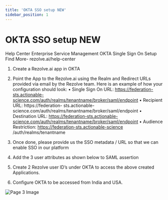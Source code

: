 ```yaml
---
title: 'OKTA SSO setup NEW'
sidebar_position: 1
---
```



# OKTA SSO setup NEW

Help Center
Enterprise Service Management
OKTA Single Sign On
Setup
Find More- rezolve.ai/help-center

1. Create a Rezolve.ai app in OKTA
2. Point the App to the Rezolve.ai using the Realm and Redirect URLs provided via email by the Rezolve team. Here
is an example of how your configuration should look:
• Single Sign On URL: https://federation-sts.actionable-science.com/auth/realms/tenantname/broker/saml/endpoint
• Recipient URL: https://federation- sts.actionable-science.com/auth/realms/tenantname/broker/saml/endpoint
• Destination URL: https://federation-sts.actionable-science.com/auth/realms/tenantname/broker/saml/endpoint
• Audience Restriction: https://federation-sts.actionable-science /auth/realms/tenantname
3. Once done, please provide us the SSO metadata / URL so that we can enable SSO in our platform
4. Add the 3 user attributes as shown below to SAML assertion

5. Create 2 Rezolve user ID’s under OKTA to access the above created Applications.
6. Configure OKTA to be accessed from India and USA.


![Page 3 Image](/img/reference/SSO%20Guides/images/OKTA-SSO-setup-NEW_page3_4.jpeg)